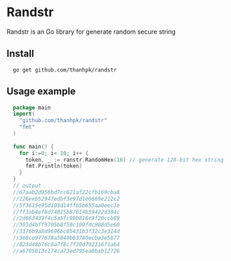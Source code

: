 # Randstr

Randstr is an Go library for generate random secure string

## Install
```
  go get github.com/thanhpk/randstr
```

## Usage example

```go
  package main
  import(
    "github.com/thanhpk/randstr"
    "fmt"
  )
  
  func main() {
    for i:=0; i< 10; i++ {
      token, _ := ranstr.RandomHex(16) // generate 128-bit hex string
      fmt.Println(token)
    }
  }
  // output
  //67aab2d956bd7cc621af22cfb169cba8
  //226eeb52947edbf3e97d1e6669e212c2
  //5f3615e95d103d14ffb5b655aa0eec1e
  //ff3ab4efbd74025b87b14b59422d304c
  //2d663439f4c5a5fc9bb816c9f20ccb89
  //393d4bff9705b8f50c100fdc808d5e60
  //3376b9a8d9696bc05431b3f32c3e314d
  //3e8ce977678a5840b63780ecba3e5b77
  //023d48b76c8a7f8c7f30d792316f1a64
  //a6705813c174ca73ed795ea0bab12726
  
```
